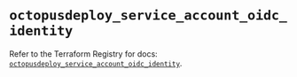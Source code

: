 # `octopusdeploy_service_account_oidc_identity`

Refer to the Terraform Registry for docs: [`octopusdeploy_service_account_oidc_identity`](https://registry.terraform.io/providers/octopusdeploylabs/octopusdeploy/0.43.2/docs/resources/service_account_oidc_identity).
